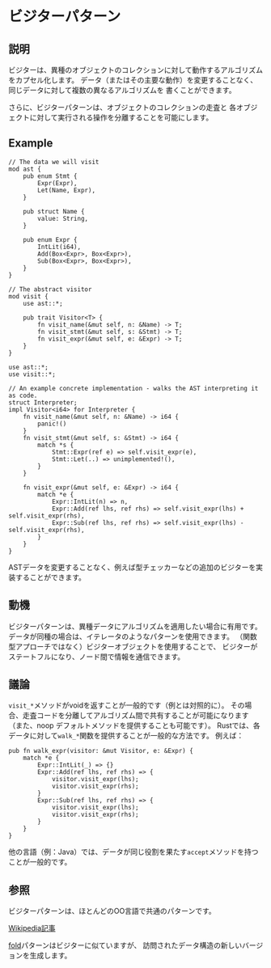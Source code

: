 # ビジターパターン

## 説明

ビジターは、異種のオブジェクトのコレクションに対して動作するアルゴリズムをカプセル化します。
データ（またはその主要な動作）を変更することなく、同じデータに対して複数の異なるアルゴリズムを
書くことができます。

さらに、ビジターパターンは、オブジェクトのコレクションの走査と
各オブジェクトに対して実行される操作を分離することを可能にします。

## Example

```rust,ignore
// The data we will visit
mod ast {
    pub enum Stmt {
        Expr(Expr),
        Let(Name, Expr),
    }

    pub struct Name {
        value: String,
    }

    pub enum Expr {
        IntLit(i64),
        Add(Box<Expr>, Box<Expr>),
        Sub(Box<Expr>, Box<Expr>),
    }
}

// The abstract visitor
mod visit {
    use ast::*;

    pub trait Visitor<T> {
        fn visit_name(&mut self, n: &Name) -> T;
        fn visit_stmt(&mut self, s: &Stmt) -> T;
        fn visit_expr(&mut self, e: &Expr) -> T;
    }
}

use ast::*;
use visit::*;

// An example concrete implementation - walks the AST interpreting it as code.
struct Interpreter;
impl Visitor<i64> for Interpreter {
    fn visit_name(&mut self, n: &Name) -> i64 {
        panic!()
    }
    fn visit_stmt(&mut self, s: &Stmt) -> i64 {
        match *s {
            Stmt::Expr(ref e) => self.visit_expr(e),
            Stmt::Let(..) => unimplemented!(),
        }
    }

    fn visit_expr(&mut self, e: &Expr) -> i64 {
        match *e {
            Expr::IntLit(n) => n,
            Expr::Add(ref lhs, ref rhs) => self.visit_expr(lhs) + self.visit_expr(rhs),
            Expr::Sub(ref lhs, ref rhs) => self.visit_expr(lhs) - self.visit_expr(rhs),
        }
    }
}
```

ASTデータを変更することなく、例えば型チェッカーなどの追加のビジターを実装することができます。

## 動機

ビジターパターンは、異種データにアルゴリズムを適用したい場合に有用です。
データが同種の場合は、イテレータのようなパターンを使用できます。
（関数型アプローチではなく）ビジターオブジェクトを使用することで、
ビジターがステートフルになり、ノード間で情報を通信できます。

## 議論

`visit_*`メソッドがvoidを返すことが一般的です（例とは対照的に）。
その場合、走査コードを分離してアルゴリズム間で共有することが可能になります
（また、noop デフォルトメソッドを提供することも可能です）。
Rustでは、各データに対して`walk_*`関数を提供することが一般的な方法です。
例えば：

```rust,ignore
pub fn walk_expr(visitor: &mut Visitor, e: &Expr) {
    match *e {
        Expr::IntLit(_) => {}
        Expr::Add(ref lhs, ref rhs) => {
            visitor.visit_expr(lhs);
            visitor.visit_expr(rhs);
        }
        Expr::Sub(ref lhs, ref rhs) => {
            visitor.visit_expr(lhs);
            visitor.visit_expr(rhs);
        }
    }
}
```

他の言語（例：Java）では、データが同じ役割を果たす`accept`メソッドを持つことが一般的です。

## 参照

ビジターパターンは、ほとんどのOO言語で共通のパターンです。

[Wikipedia記事](https://en.wikipedia.org/wiki/Visitor_pattern)

[fold](../creational/fold.md)パターンはビジターに似ていますが、
訪問されたデータ構造の新しいバージョンを生成します。
